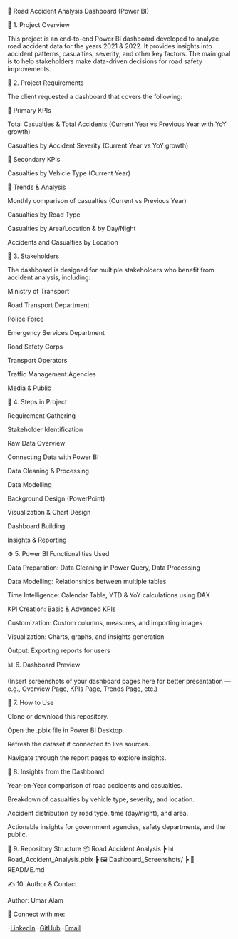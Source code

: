 🚦 Road Accident Analysis Dashboard (Power BI)

📌 1. Project Overview

This project is an end-to-end Power BI dashboard developed to analyze road accident data for the years 2021 & 2022.
It provides insights into accident patterns, casualties, severity, and other key factors. The main goal is to help stakeholders make data-driven decisions for road safety improvements.

🎯 2. Project Requirements

The client requested a dashboard that covers the following:

🔹 Primary KPIs

Total Casualties & Total Accidents (Current Year vs Previous Year with YoY growth)

Casualties by Accident Severity (Current Year vs YoY growth)

🔹 Secondary KPIs

Casualties by Vehicle Type (Current Year)

🔹 Trends & Analysis

Monthly comparison of casualties (Current vs Previous Year)

Casualties by Road Type

Casualties by Area/Location & by Day/Night

Accidents and Casualties by Location

👥 3. Stakeholders

The dashboard is designed for multiple stakeholders who benefit from accident analysis, including:

Ministry of Transport

Road Transport Department

Police Force

Emergency Services Department

Road Safety Corps

Transport Operators

Traffic Management Agencies

Media & Public

🔑 4. Steps in Project

Requirement Gathering

Stakeholder Identification

Raw Data Overview

Connecting Data with Power BI

Data Cleaning & Processing

Data Modelling

Background Design (PowerPoint)

Visualization & Chart Design

Dashboard Building

Insights & Reporting

⚙️ 5. Power BI Functionalities Used

Data Preparation: Data Cleaning in Power Query, Data Processing

Data Modelling: Relationships between multiple tables

Time Intelligence: Calendar Table, YTD & YoY calculations using DAX

KPI Creation: Basic & Advanced KPIs

Customization: Custom columns, measures, and importing images

Visualization: Charts, graphs, and insights generation

Output: Exporting reports for users

📊 6. Dashboard Preview

(Insert screenshots of your dashboard pages here for better presentation — e.g., Overview Page, KPIs Page, Trends Page, etc.)

🚀 7. How to Use

Clone or download this repository.

Open the .pbix file in Power BI Desktop.

Refresh the dataset if connected to live sources.

Navigate through the report pages to explore insights.

📌 8. Insights from the Dashboard

Year-on-Year comparison of road accidents and casualties.

Breakdown of casualties by vehicle type, severity, and location.

Accident distribution by road type, time (day/night), and area.

Actionable insights for government agencies, safety departments, and the public.

📂 9. Repository Structure
📦 Road Accident Analysis
 ┣ 📊 Road_Accident_Analysis.pbix
 ┣ 🖼️ Dashboard_Screenshots/
 ┣ 📄 README.md

 ✍️ 10. Author & Contact

Author: Umar Alam

🔗 Connect with me:

-[LinkedIn](https://www.linkedin.com/in/umar-alam-a1b2c3/)
-[GitHub](https://github.com/umar9643)
-[Email](alamumar258455@gmail.com)
